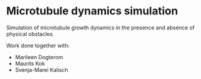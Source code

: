 # Microtubule dynamics simulation
Simulation of microtubule growth dynamics in the presence and absence of physical obstacles.

Work done together with:
- Marileen Dogterom
- Maurits Kok
- Svenja-Marei Kalisch
